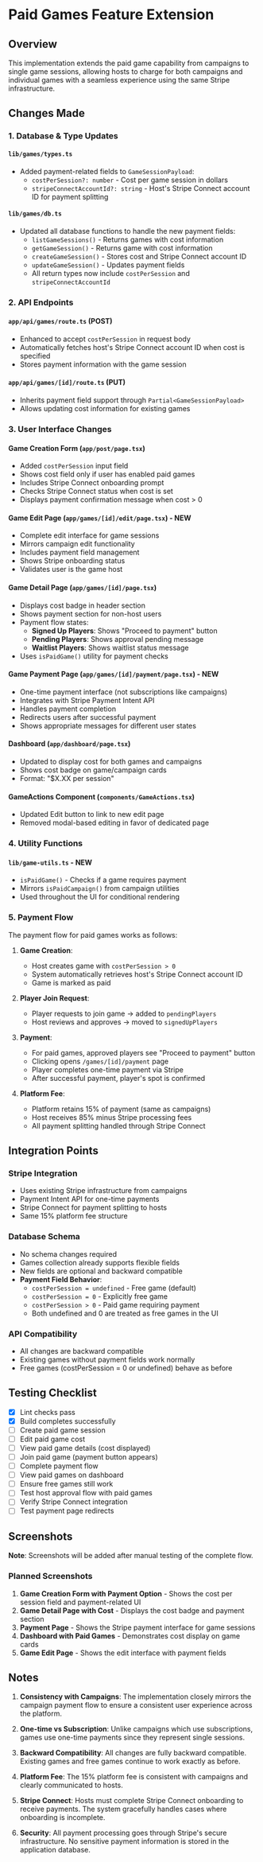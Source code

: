 # Paid Games Feature Extension

## Overview

This implementation extends the paid game capability from campaigns to single game sessions, allowing hosts to charge for both campaigns and individual games with a seamless experience using the same Stripe infrastructure.

## Changes Made

### 1. Database & Type Updates

#### `lib/games/types.ts`
- Added payment-related fields to `GameSessionPayload`:
  - `costPerSession?: number` - Cost per game session in dollars
  - `stripeConnectAccountId?: string` - Host's Stripe Connect account ID for payment splitting

#### `lib/games/db.ts`
- Updated all database functions to handle the new payment fields:
  - `listGameSessions()` - Returns games with cost information
  - `getGameSession()` - Returns game with cost information
  - `createGameSession()` - Stores cost and Stripe Connect account ID
  - `updateGameSession()` - Updates payment fields
  - All return types now include `costPerSession` and `stripeConnectAccountId`

### 2. API Endpoints

#### `app/api/games/route.ts` (POST)
- Enhanced to accept `costPerSession` in request body
- Automatically fetches host's Stripe Connect account ID when cost is specified
- Stores payment information with the game session

#### `app/api/games/[id]/route.ts` (PUT)
- Inherits payment field support through `Partial<GameSessionPayload>`
- Allows updating cost information for existing games

### 3. User Interface Changes

#### Game Creation Form (`app/post/page.tsx`)
- Added `costPerSession` input field
- Shows cost field only if user has enabled paid games
- Includes Stripe Connect onboarding prompt
- Checks Stripe Connect status when cost is set
- Displays payment confirmation message when cost > 0

#### Game Edit Page (`app/games/[id]/edit/page.tsx`) - NEW
- Complete edit interface for game sessions
- Mirrors campaign edit functionality
- Includes payment field management
- Shows Stripe onboarding status
- Validates user is the game host

#### Game Detail Page (`app/games/[id]/page.tsx`)
- Displays cost badge in header section
- Shows payment section for non-host users
- Payment flow states:
  - **Signed Up Players**: Shows "Proceed to payment" button
  - **Pending Players**: Shows approval pending message
  - **Waitlist Players**: Shows waitlist status message
- Uses `isPaidGame()` utility for payment checks

#### Game Payment Page (`app/games/[id]/payment/page.tsx`) - NEW
- One-time payment interface (not subscriptions like campaigns)
- Integrates with Stripe Payment Intent API
- Handles payment completion
- Redirects users after successful payment
- Shows appropriate messages for different user states

#### Dashboard (`app/dashboard/page.tsx`)
- Updated to display cost for both games and campaigns
- Shows cost badge on game/campaign cards
- Format: "$X.XX per session"

#### GameActions Component (`components/GameActions.tsx`)
- Updated Edit button to link to new edit page
- Removed modal-based editing in favor of dedicated page

### 4. Utility Functions

#### `lib/game-utils.ts` - NEW
- `isPaidGame()` - Checks if a game requires payment
- Mirrors `isPaidCampaign()` from campaign utilities
- Used throughout the UI for conditional rendering

### 5. Payment Flow

The payment flow for paid games works as follows:

1. **Game Creation**:
   - Host creates game with `costPerSession > 0`
   - System automatically retrieves host's Stripe Connect account ID
   - Game is marked as paid

2. **Player Join Request**:
   - Player requests to join game → added to `pendingPlayers`
   - Host reviews and approves → moved to `signedUpPlayers`

3. **Payment**:
   - For paid games, approved players see "Proceed to payment" button
   - Clicking opens `/games/[id]/payment` page
   - Player completes one-time payment via Stripe
   - After successful payment, player's spot is confirmed

4. **Platform Fee**:
   - Platform retains 15% of payment (same as campaigns)
   - Host receives 85% minus Stripe processing fees
   - All payment splitting handled through Stripe Connect

## Integration Points

### Stripe Integration
- Uses existing Stripe infrastructure from campaigns
- Payment Intent API for one-time payments
- Stripe Connect for payment splitting to hosts
- Same 15% platform fee structure

### Database Schema
- No schema changes required
- Games collection already supports flexible fields
- New fields are optional and backward compatible
- **Payment Field Behavior**:
  - `costPerSession = undefined` - Free game (default)
  - `costPerSession = 0` - Explicitly free game
  - `costPerSession > 0` - Paid game requiring payment
  - Both undefined and 0 are treated as free games in the UI

### API Compatibility
- All changes are backward compatible
- Existing games without payment fields work normally
- Free games (costPerSession = 0 or undefined) behave as before

## Testing Checklist

- [x] Lint checks pass
- [x] Build completes successfully
- [ ] Create paid game session
- [ ] Edit paid game cost
- [ ] View paid game details (cost displayed)
- [ ] Join paid game (payment button appears)
- [ ] Complete payment flow
- [ ] View paid games on dashboard
- [ ] Ensure free games still work
- [ ] Test host approval flow with paid games
- [ ] Verify Stripe Connect integration
- [ ] Test payment page redirects

## Screenshots

**Note**: Screenshots will be added after manual testing of the complete flow.

### Planned Screenshots

1. **Game Creation Form with Payment Option** - Shows the cost per session field and payment-related UI
2. **Game Detail Page with Cost** - Displays the cost badge and payment section
3. **Payment Page** - Shows the Stripe payment interface for game sessions
4. **Dashboard with Paid Games** - Demonstrates cost display on game cards
5. **Game Edit Page** - Shows the edit interface with payment fields

## Notes

1. **Consistency with Campaigns**: The implementation closely mirrors the campaign payment flow to ensure a consistent user experience across the platform.

2. **One-time vs Subscription**: Unlike campaigns which use subscriptions, games use one-time payments since they represent single sessions.

3. **Backward Compatibility**: All changes are fully backward compatible. Existing games and free games continue to work exactly as before.

4. **Platform Fee**: The 15% platform fee is consistent with campaigns and clearly communicated to hosts.

5. **Stripe Connect**: Hosts must complete Stripe Connect onboarding to receive payments. The system gracefully handles cases where onboarding is incomplete.

6. **Security**: All payment processing goes through Stripe's secure infrastructure. No sensitive payment information is stored in the application database.
